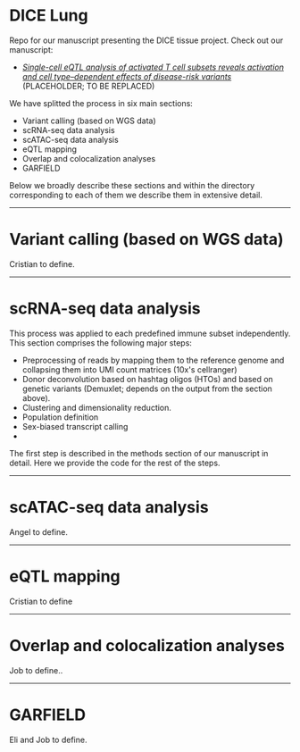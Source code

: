 DICE Lung
===========

Repo for our manuscript presenting the DICE tissue project. Check out our manuscript:
- [*Single-cell eQTL analysis of activated T cell subsets reveals activation and cell type–dependent effects of disease-risk variants*](https://www.science.org/doi/10.1126/sciimmunol.abm2508#) (PLACEHOLDER; TO BE REPLACED)

We have splitted the process in six main sections:
- Variant calling (based on WGS data)
- scRNA-seq data analysis
- scATAC-seq data analysis
- eQTL mapping
- Overlap and colocalization analyses
- GARFIELD

Below we broadly describe these sections and within the directory corresponding to each of them we describe them in extensive detail.

---
# Variant calling (based on WGS data)

Cristian to define.


---
# scRNA-seq data analysis

This process was applied to each predefined immune subset independently.
This section comprises the following major steps:
- Preprocessing of reads by mapping them to the reference genome and collapsing them into UMI count matrices (10x's cellranger)
- Donor deconvolution based on hashtag oligos (HTOs) and based on genetic variants (Demuxlet; depends on the output from the section above).
- Clustering and dimensionality reduction.
- Population definition
- Sex-biased transcript calling
- 
The first step is described in the methods section of our manuscript in detail. Here we provide the code for the rest of the steps.

---
# scATAC-seq data analysis

Angel to define.

---
# eQTL mapping

Cristian to define

---
# Overlap and colocalization analyses

Job to define..

---
# GARFIELD

Eli and Job to define.
